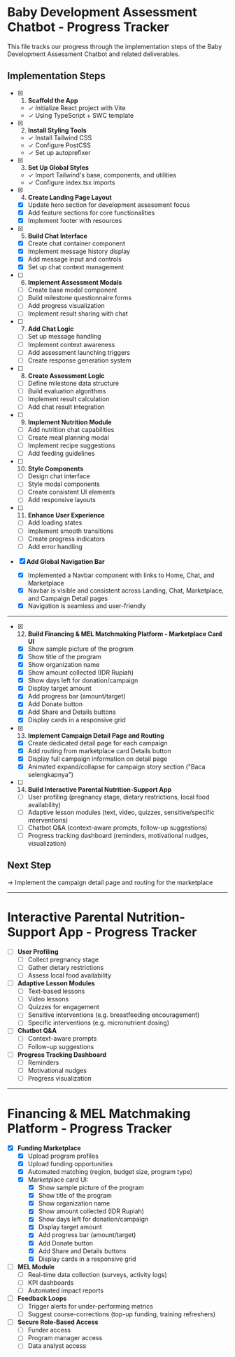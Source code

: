 # Baby Development Assessment Chatbot - Progress Tracker

This file tracks our progress through the implementation steps of the Baby Development Assessment Chatbot and related deliverables.

## Implementation Steps

- [x] 1. **Scaffold the App**
  - ✓ Initialize React project with Vite
  - ✓ Using TypeScript + SWC template

- [x] 2. **Install Styling Tools**
  - ✓ Install Tailwind CSS
  - ✓ Configure PostCSS
  - ✓ Set up autoprefixer

- [x] 3. **Set Up Global Styles**
  - ✓ Import Tailwind's base, components, and utilities
  - ✓ Configure index.tsx imports

- [x] 4. **Create Landing Page Layout**
  - [x] Update hero section for development assessment focus
  - [x] Add feature sections for core functionalities
  - [x] Implement footer with resources

- [x] 5. **Build Chat Interface**
  - [x] Create chat container component
  - [x] Implement message history display
  - [x] Add message input and controls
  - [x] Set up chat context management

- [ ] 6. **Implement Assessment Modals**
  - [ ] Create base modal component
  - [ ] Build milestone questionnaire forms
  - [ ] Add progress visualization
  - [ ] Implement result sharing with chat

- [ ] 7. **Add Chat Logic**
  - [ ] Set up message handling
  - [ ] Implement context awareness
  - [ ] Add assessment launching triggers
  - [ ] Create response generation system

- [ ] 8. **Create Assessment Logic**
  - [ ] Define milestone data structure
  - [ ] Build evaluation algorithms
  - [ ] Implement result calculation
  - [ ] Add chat result integration

- [ ] 9. **Implement Nutrition Module**
  - [ ] Add nutrition chat capabilities
  - [ ] Create meal planning modal
  - [ ] Implement recipe suggestions
  - [ ] Add feeding guidelines

- [ ] 10. **Style Components**
  - [ ] Design chat interface
  - [ ] Style modal components
  - [ ] Create consistent UI elements
  - [ ] Add responsive layouts

- [ ] 11. **Enhance User Experience**
  - [ ] Add loading states
  - [ ] Implement smooth transitions
  - [ ] Create progress indicators
  - [ ] Add error handling

- [x] **Add Global Navigation Bar**
  - [x] Implemented a Navbar component with links to Home, Chat, and Marketplace
  - [x] Navbar is visible and consistent across Landing, Chat, Marketplace, and Campaign Detail pages
  - [x] Navigation is seamless and user-friendly

---

- [x] 12. **Build Financing & MEL Matchmaking Platform - Marketplace Card UI**
  - [x] Show sample picture of the program
  - [x] Show title of the program
  - [x] Show organization name
  - [x] Show amount collected (IDR Rupiah)
  - [x] Show days left for donation/campaign
  - [x] Display target amount
  - [x] Add progress bar (amount/target)
  - [x] Add Donate button
  - [x] Add Share and Details buttons
  - [x] Display cards in a responsive grid

- [x] 13. **Implement Campaign Detail Page and Routing**
  - [x] Create dedicated detail page for each campaign
  - [x] Add routing from marketplace card Details button
  - [x] Display full campaign information on detail page
  - [x] Animated expand/collapse for campaign story section ("Baca selengkapnya")

- [ ] 14. **Build Interactive Parental Nutrition-Support App**
  - [ ] User profiling (pregnancy stage, dietary restrictions, local food availability)
  - [ ] Adaptive lesson modules (text, video, quizzes, sensitive/specific interventions)
  - [ ] Chatbot Q&A (context-aware prompts, follow-up suggestions)
  - [ ] Progress tracking dashboard (reminders, motivational nudges, visualization)

## Next Step
→ Implement the campaign detail page and routing for the marketplace

---

# Interactive Parental Nutrition-Support App - Progress Tracker

- [ ] **User Profiling**
  - [ ] Collect pregnancy stage
  - [ ] Gather dietary restrictions
  - [ ] Assess local food availability

- [ ] **Adaptive Lesson Modules**
  - [ ] Text-based lessons
  - [ ] Video lessons
  - [ ] Quizzes for engagement
  - [ ] Sensitive interventions (e.g. breastfeeding encouragement)
  - [ ] Specific interventions (e.g. micronutrient dosing)

- [ ] **Chatbot Q&A**
  - [ ] Context-aware prompts
  - [ ] Follow-up suggestions

- [ ] **Progress Tracking Dashboard**
  - [ ] Reminders
  - [ ] Motivational nudges
  - [ ] Progress visualization

---

# Financing & MEL Matchmaking Platform - Progress Tracker

- [x] **Funding Marketplace**
  - [x] Upload program profiles
  - [x] Upload funding opportunities
  - [x] Automated matching (region, budget size, program type)
  - [x] Marketplace card UI:
    - [x] Show sample picture of the program
    - [x] Show title of the program
    - [x] Show organization name
    - [x] Show amount collected (IDR Rupiah)
    - [x] Show days left for donation/campaign
    - [x] Display target amount
    - [x] Add progress bar (amount/target)
    - [x] Add Donate button
    - [x] Add Share and Details buttons
    - [x] Display cards in a responsive grid

- [ ] **MEL Module**
  - [ ] Real-time data collection (surveys, activity logs)
  - [ ] KPI dashboards
  - [ ] Automated impact reports

- [ ] **Feedback Loops**
  - [ ] Trigger alerts for under-performing metrics
  - [ ] Suggest course-corrections (top-up funding, training refreshers)

- [ ] **Secure Role-Based Access**
  - [ ] Funder access
  - [ ] Program manager access
  - [ ] Data analyst access 